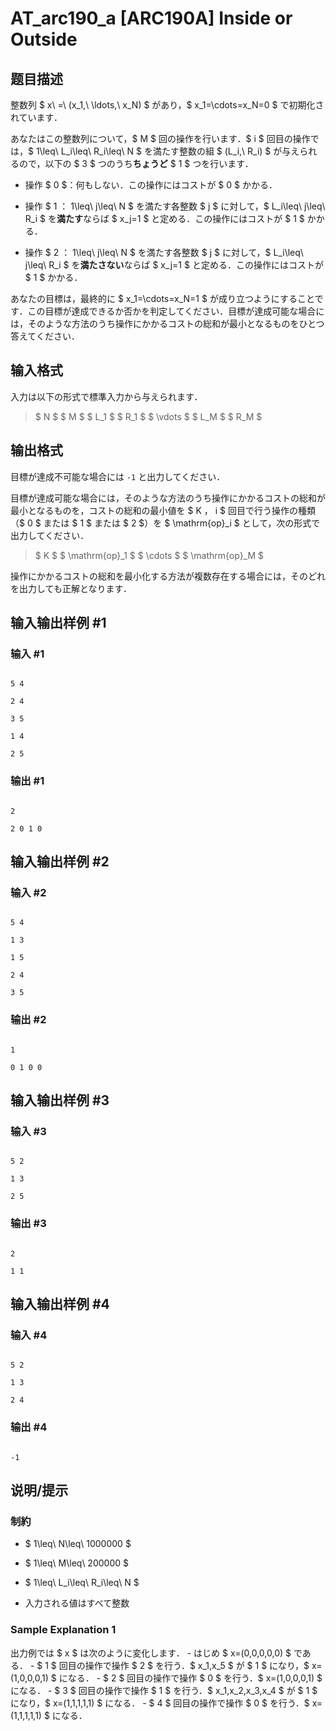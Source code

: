 # AT_arc190_a [ARC190A] Inside or Outside

## 题目描述

[problemUrl]: https://atcoder.jp/contests/arc190/tasks/arc190_a

整数列 $ x\ =\ (x_1,\ \ldots,\ x_N) $ があり，$ x_1=\cdots=x_N=0 $ で初期化されています．

あなたはこの整数列について，$ M $ 回の操作を行います．$ i $ 回目の操作では，$ 1\leq\ L_i\leq\ R_i\leq\ N $ を満たす整数の組 $ (L_i,\ R_i) $ が与えられるので，以下の $ 3 $ つのうち**ちょうど** $ 1 $ つを行います．

- 操作 $ 0 $：何もしない．この操作にはコストが $ 0 $ かかる．
- 操作 $ 1 $：$ 1\leq\ j\leq\ N $ を満たす各整数 $ j $ に対して，$ L_i\leq\ j\leq\ R_i $ を**満たす**ならば $ x_j=1 $ と定める．この操作にはコストが $ 1 $ かかる．
- 操作 $ 2 $：$ 1\leq\ j\leq\ N $ を満たす各整数 $ j $ に対して，$ L_i\leq\ j\leq\ R_i $ を**満たさない**ならば $ x_j=1 $ と定める．この操作にはコストが $ 1 $ かかる．

あなたの目標は，最終的に $ x_1=\cdots=x_N=1 $ が成り立つようにすることです．この目標が達成できるか否かを判定してください．目標が達成可能な場合には，そのような方法のうち操作にかかるコストの総和が最小となるものをひとつ答えてください．

## 输入格式

入力は以下の形式で標準入力から与えられます．

> $ N $ $ M $ $ L_1 $ $ R_1 $ $ \vdots $ $ L_M $ $ R_M $

## 输出格式

目標が達成不可能な場合には `-1` と出力してください．

目標が達成可能な場合には，そのような方法のうち操作にかかるコストの総和が最小となるものを，コストの総和の最小値を $ K $，$ i $ 回目で行う操作の種類（$ 0 $ または $ 1 $ または $ 2 $）を $ \mathrm{op}_i $ として，次の形式で出力してください．

> $ K $ $ \mathrm{op}_1 $ $ \cdots $ $ \mathrm{op}_M $

操作にかかるコストの総和を最小化する方法が複数存在する場合には，そのどれを出力しても正解となります．

## 输入输出样例 #1

### 输入 #1

```
5 4
2 4
3 5
1 4
2 5
```

### 输出 #1

```
2
2 0 1 0
```

## 输入输出样例 #2

### 输入 #2

```
5 4
1 3
1 5
2 4
3 5
```

### 输出 #2

```
1
0 1 0 0
```

## 输入输出样例 #3

### 输入 #3

```
5 2
1 3
2 5
```

### 输出 #3

```
2
1 1
```

## 输入输出样例 #4

### 输入 #4

```
5 2
1 3
2 4
```

### 输出 #4

```
-1
```

## 说明/提示

### 制約

- $ 1\leq\ N\leq\ 1000000 $
- $ 1\leq\ M\leq\ 200000 $
- $ 1\leq\ L_i\leq\ R_i\leq\ N $
- 入力される値はすべて整数

### Sample Explanation 1

出力例では $ x $ は次のように変化します． - はじめ $ x=(0,0,0,0,0) $ である． - $ 1 $ 回目の操作で操作 $ 2 $ を行う．$ x_1,x_5 $ が $ 1 $ になり，$ x=(1,0,0,0,1) $ になる． - $ 2 $ 回目の操作で操作 $ 0 $ を行う．$ x=(1,0,0,0,1) $ になる． - $ 3 $ 回目の操作で操作 $ 1 $ を行う．$ x_1,x_2,x_3,x_4 $ が $ 1 $ になり，$ x=(1,1,1,1,1) $ になる． - $ 4 $ 回目の操作で操作 $ 0 $ を行う．$ x=(1,1,1,1,1) $ になる．